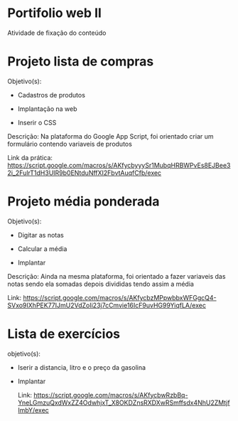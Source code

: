 # Portifolio web II
Atividade de fixação do conteúdo
<h1>
  Projeto lista de compras
</h1>

Objetivo(s):
<ul>
  <li>Cadastros de produtos</li>
</ul>
<ul>
  <li>Implantação na web</li>
</ul>
<ul>
  <li>Inserir o CSS</li>
</ul>

Descrição: Na plataforma do Google App Script, foi orientado criar um formulário contendo variaveis de produtos

Link da prática: https://script.google.com/macros/s/AKfycbyyySr1MubqHRBWPvEs8EJBee32i_2FulrT1dH3UIR9b0ENtduNffXI2FbvtAuqfCfb/exec



<h1>
  Projeto média ponderada
</h1>

Objetivo(s):
<ul>
  <li> Digitar as notas</li>
</ul>
<ul>
  <li> Calcular a média</li>
</ul>
<ul>
  <li> Implantar</li>
</ul>

Descrição: Ainda na mesma plataforma, foi orientado a fazer variaveis das notas sendo ela somadas depois divididas tendo assim a média

Link: https://script.google.com/macros/s/AKfycbzMPpwbbxWFGgcQ4-SVxo9IXhPEK77IJmU2VdZoIi23j7cCmvie16IcF9uvHG99YiqfLA/exec

<h1>
  Lista de exercícios
</h1>

objetivo(s):
<ul>
  <li> Iserir a distancia, litro e o preço da gasolina</li>
</ul>
<ul>
  <li> Implantar</li>

  Link: https://script.google.com/macros/s/AKfycbwRzbBq-YneLGmzuQxdWxZZ4OdwhjxT_X8OKDZnsRXDXwRSmffsdx4NhU2ZMtjfImbY/exec
</ul>







